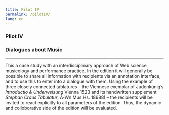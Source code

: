 ```yaml
---
title: Pilot IV
permalink: /pilotIV/
lang: en
---
```


### Pilot IV
### Dialogues about Music
___
This a case study with an interdisciplinary approach of Web science, musicology and performance practice. In the edition it will generally be possible to share all information with recipients via an annotation interface, and to use this to enter into a dialogue with them. Using the example of three closely connected tablatures – the Viennese exemplar of
Judenkünig’s _Introductio & Underweisung_ Vienna 1523 and its handwritten supplement _Stephan Craus
Tabulatur_, A-Wn Mus.Hs. 18688) – the recipients will be invited to react explicitly to all parameters of the
edition. Thus, the dynamic and colloborative side of the edition will be evaluated.

